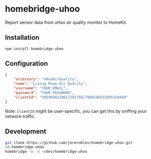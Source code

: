 # homebridge-uhoo

Report sensor data from uHoo air quality monitor to HomeKit.


## Installation

`npm install homebridge-uhoo`


## Configuration

```json
{
    "accessory": "uHooAirQuality",
    "name": "Living Room Air Quality",
    "username": "YOUR_EMAIL",
    "password": "YOUR_PASSWORD",
    "clientId": "5059660210617291758|7900188431095154449"
}
```
Note: `clientId` might be user-specific, you can get this by sniffing your network traffic.


## Development

```bash
git clone https://github.com/jererobles/homebridge-uhoo.git
cd homebridge-uhoo
homebridge -D -U ~/dev/homebridge-uhoo
```
